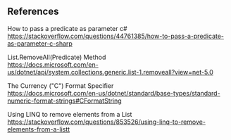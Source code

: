 ## References

How to pass a predicate as parameter c#  
https://stackoverflow.com/questions/44761385/how-to-pass-a-predicate-as-parameter-c-sharp

List<T>.RemoveAll(Predicate<T>) Method  
https://docs.microsoft.com/en-us/dotnet/api/system.collections.generic.list-1.removeall?view=net-5.0


The Currency ("C") Format Specifier  
https://docs.microsoft.com/en-us/dotnet/standard/base-types/standard-numeric-format-strings#CFormatString

Using LINQ to remove elements from a List<T>  
https://stackoverflow.com/questions/853526/using-linq-to-remove-elements-from-a-listt


